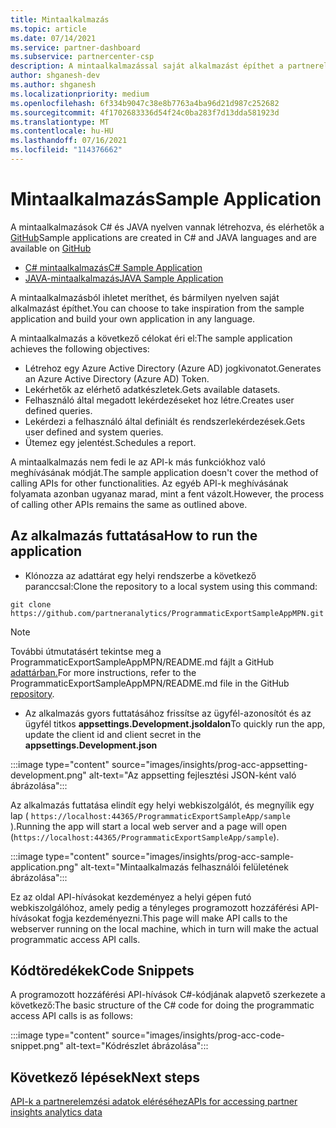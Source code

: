 ```yaml
---
title: Mintaalkalmazás
ms.topic: article
ms.date: 07/14/2021
ms.service: partner-dashboard
ms.subservice: partnercenter-csp
description: A mintaalkalmazással saját alkalmazást építhet a partnerelemzési adatok programozott módon való eléréséhez.
author: shganesh-dev
ms.author: shganesh
ms.localizationpriority: medium
ms.openlocfilehash: 6f334b9047c38e8b7763a4ba96d21d987c252682
ms.sourcegitcommit: 4f1702683336d54f24c0ba283f7d13dda581923d
ms.translationtype: MT
ms.contentlocale: hu-HU
ms.lasthandoff: 07/16/2021
ms.locfileid: "114376662"
---
```

# <a name="sample-application"></a><span data-ttu-id="675b3-103">Mintaalkalmazás</span><span class="sxs-lookup"><span data-stu-id="675b3-103">Sample Application</span></span>

<span data-ttu-id="675b3-104">A mintaalkalmazások C# és JAVA nyelven vannak létrehozva, és elérhetők a [GitHub](https://github.com/partneranalytics)</span><span class="sxs-lookup"><span data-stu-id="675b3-104">Sample applications are created in C# and JAVA languages and are available on [GitHub](https://github.com/partneranalytics)</span></span>

- [<span data-ttu-id="675b3-105">C# mintaalkalmazás</span><span class="sxs-lookup"><span data-stu-id="675b3-105">C# Sample Application</span></span>](https://github.com/partneranalytics/ProgrammaticExportSampleAppMPN)
- [<span data-ttu-id="675b3-106">JAVA-mintaalkalmazás</span><span class="sxs-lookup"><span data-stu-id="675b3-106">JAVA Sample Application</span></span>](https://github.com/partneranalytics/ProgrammaticExportSampleAppMPN_Java)

<span data-ttu-id="675b3-107">A mintaalkalmazásból ihletet meríthet, és bármilyen nyelven saját alkalmazást építhet.</span><span class="sxs-lookup"><span data-stu-id="675b3-107">You can choose to take inspiration from the sample application and build your own application in any language.</span></span>

<span data-ttu-id="675b3-108">A mintaalkalmazás a következő célokat éri el:</span><span class="sxs-lookup"><span data-stu-id="675b3-108">The sample application achieves the following objectives:</span></span>

- <span data-ttu-id="675b3-109">Létrehoz egy Azure Active Directory (Azure AD) jogkivonatot.</span><span class="sxs-lookup"><span data-stu-id="675b3-109">Generates an Azure Active Directory (Azure AD) Token.</span></span>
- <span data-ttu-id="675b3-110">Lekérhetők az elérhető adatkészletek.</span><span class="sxs-lookup"><span data-stu-id="675b3-110">Gets available datasets.</span></span>
- <span data-ttu-id="675b3-111">Felhasználó által megadott lekérdezéseket hoz létre.</span><span class="sxs-lookup"><span data-stu-id="675b3-111">Creates user defined queries.</span></span>
- <span data-ttu-id="675b3-112">Lekérdezi a felhasználó által definiált és rendszerlekérdezések.</span><span class="sxs-lookup"><span data-stu-id="675b3-112">Gets user defined and system queries.</span></span>
- <span data-ttu-id="675b3-113">Ütemez egy jelentést.</span><span class="sxs-lookup"><span data-stu-id="675b3-113">Schedules a report.</span></span>

<span data-ttu-id="675b3-114">A mintaalkalmazás nem fedi le az API-k más funkciókhoz való meghívásának módját.</span><span class="sxs-lookup"><span data-stu-id="675b3-114">The sample application doesn't cover the method of calling APIs for other functionalities.</span></span> <span data-ttu-id="675b3-115">Az egyéb API-k meghívásának folyamata azonban ugyanaz marad, mint a fent vázolt.</span><span class="sxs-lookup"><span data-stu-id="675b3-115">However, the process of calling other APIs remains the same as outlined above.</span></span>

## <a name="how-to-run-the-application"></a><span data-ttu-id="675b3-116">Az alkalmazás futtatása</span><span class="sxs-lookup"><span data-stu-id="675b3-116">How to run the application</span></span>

- <span data-ttu-id="675b3-117">Klónozza az adattárat egy helyi rendszerbe a következő paranccsal:</span><span class="sxs-lookup"><span data-stu-id="675b3-117">Clone the repository to a local system using this command:</span></span>

```cli
git clone https://github.com/partneranalytics/ProgrammaticExportSampleAppMPN.git
```

> [!Note]
> <span data-ttu-id="675b3-118">További útmutatásért tekintse meg a ProgrammaticExportSampleAppMPN/README.md fájlt a GitHub [adattárban.](https://github.com/partneranalytics/ProgrammaticExportSampleAppMPN_Java)</span><span class="sxs-lookup"><span data-stu-id="675b3-118">For more instructions, refer to the ProgrammaticExportSampleAppMPN/README.md file in the GitHub [repository](https://github.com/partneranalytics/ProgrammaticExportSampleAppMPN_Java).</span></span>

- <span data-ttu-id="675b3-119">Az alkalmazás gyors futtatásához frissítse az ügyfél-azonosítót és az ügyfél titkos **appsettings.Development.jsoldalon**</span><span class="sxs-lookup"><span data-stu-id="675b3-119">To quickly run the app, update the client id and client secret in the **appsettings.Development.json**</span></span>

:::image type="content" source="images/insights/prog-acc-appsetting-development.png" alt-text="Az appsetting fejlesztési JSON-ként való ábrázolása":::

<span data-ttu-id="675b3-121">Az alkalmazás futtatása elindít egy helyi webkiszolgálót, és megnyílik egy lap ( `https://localhost:44365/ProgrammaticExportSampleApp/sample` ).</span><span class="sxs-lookup"><span data-stu-id="675b3-121">Running the app will start a local web server and a page will open (`https://localhost:44365/ProgrammaticExportSampleApp/sample`).</span></span>
  
:::image type="content" source="images/insights/prog-acc-sample-application.png" alt-text="Mintaalkalmazás felhasználói felületének ábrázolása":::

<span data-ttu-id="675b3-123">Ez az oldal API-hívásokat kezdeményez a helyi gépen futó webkiszolgálóhoz, amely pedig a tényleges programozott hozzáférési API-hívásokat fogja kezdeményezni.</span><span class="sxs-lookup"><span data-stu-id="675b3-123">This page will make API calls to the webserver running on the local machine, which in turn will make the actual programmatic access API calls.</span></span>

## <a name="code-snippets"></a><span data-ttu-id="675b3-124">Kódtöredékek</span><span class="sxs-lookup"><span data-stu-id="675b3-124">Code Snippets</span></span>

<span data-ttu-id="675b3-125">A programozott hozzáférési API-hívások C#-kódjának alapvető szerkezete a következő:</span><span class="sxs-lookup"><span data-stu-id="675b3-125">The basic structure of the C# code for doing the programmatic access API calls is as follows:</span></span>
 
:::image type="content" source="images/insights/prog-acc-code-snippet.png" alt-text="Kódrészlet ábrázolása":::

## <a name="next-steps"></a><span data-ttu-id="675b3-127">Következő lépések</span><span class="sxs-lookup"><span data-stu-id="675b3-127">Next steps</span></span>

[<span data-ttu-id="675b3-128">API-k a partnerelemzési adatok eléréséhez</span><span class="sxs-lookup"><span data-stu-id="675b3-128">APIs for accessing partner insights analytics data</span></span>](insights-programmatic-analytics-available-api.md)
